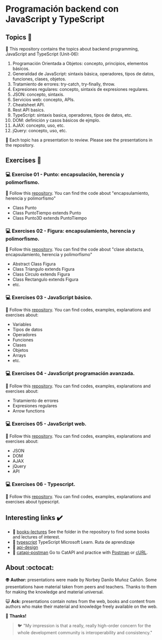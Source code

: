 # Programación backend con JavaScript y TypeScript

## Topics :memo:

:open_file_folder: This repository contains the topics about backend programming, JavaScript and TypeScript (Unit-06):

1. Programación Orientada a Objetos: concepto, principios, elementos básicos.
2. Generalidad de JavaScript: sintaxis básica, operadores, tipos de datos, funciones, clases, objetos.
3. Tratamiento de errores: try-catch, try-finally, throw.
4. Expresiones regulares: concepto, sintaxis de expresiones regulares.
5. JSON: concepto, sintaxis.
6. Servicios web: concepto, APIs.
7. Cheatsheet API.
8. Rest API basics.
9. TypeScript: sintaxis basica, operadores, tipos de datos, etc.
10. DOM: definición y casos básicos de ejmplo.
11. AJAX: concepto, uso, etc.
12. jQuery: concepto, uso, etc.

:paperclip: Each topic has a presentation to review. Please see the presentations in the repository.

## Exercises :notebook:

### :computer: Exercise 01 - Punto: encapsulación, herencia y polimorfismo.

:link: Follow this [repository](https://github.com/norbeydanilo/punto-project.git). You can find the code about "encapsulamiento, herencia y polimorfismo"

- Class Punto
- Class PuntoTiempo extends Punto
- Class Punto3D extends PuntoTiempo

### :computer: Exercises 02 - Figura: encapsulamiento, herencia y polimorfismo.

:link: Follow this [repository](https://github.com/norbeydanilo/figura-abstracta.git). You can find the code about "clase abstacta, encapsulamiento, herencia y polimorfismo"

- Abstract Class Figura
- Class Triangulo extends Figura
- Class Circulo extends Figura
- Class Rectangulo extends Figura
- etc.

### :computer: Exercises 03 - JavaScript básico.

:link: Follow this [repository](https://github.com/norbeydanilo/javascript-basico.git). You can find codes, examples, explanations and exercises about:

- Variables
- Tipos de datos
- Operadores
- Funciones
- Clases
- Objetos
- Arrays
- etc.

### :computer: Exercises 04 - JavaScript programación avanzada.

:link: Follow this [repository](https://github.com/norbeydanilo/javascript-p-avanzada.git). You can find codes, examples, explanations and exercises about:

- Tratamiento de errores
- Expresiones regulares
- Arrow functions

### :computer: Exercises 05 - JavaScript web.

:link: Follow this [repository](https://github.com/norbeydanilo/web-js.git). You can find codes, examples, explanations and exercises about:

- JSON
- DOM
- AJAX
- jQuery
- API

### :computer: Exercises 06 - Typescript.

:link: Follow this [repository](https://github.com/norbeydanilo/typescript-intro.git). You can find codes, examples, explanations and exercises about typescript.

## Interesting links :heavy_check_mark:

- :link: [books-lectures](.) See the folder in the repository to find some books and lectures of interest.
- :link: [typescript](https://learn.microsoft.com/es-es/training/paths/build-javascript-applications-typescript/) TypeScript Microsoft Learn. Ruta de aprendizaje
- :link: [api-design](https://learn.microsoft.com/en-us/azure/architecture/best-practices/api-design)
- :link: [catapi-postman](https://developers.thecatapi.com/view-account/ylX4blBYT9FaoVd6OhvR?report=bOoHBz-8t) Go to CatAPI and practice with [Postman](https://www.postman.com) or [cURL](https://curl.se).
 
## About :octocat:

:alien: **Author:** presentations were made by Norbey Danilo Muñoz Cañón. Some presentations have material taken from peers and teachers. Thanks to them for making the knowledge and material universal.

:smiley_cat: **Ack:** presentations contain notes from the web, books and content from authors who make their material and knowledge freely available on the web.

:blue_book: **Thanks!**

> :bird: "My impression is that a really, really high-order concern for the whole development community is interoperability and consistency."
